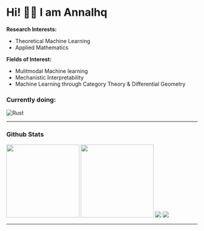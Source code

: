 # Hi! 👋🏻 I am Annalhq

**Research Interests:**  
- Theoretical Machine Learning  
- Applied Mathematics  

**Fields of Interest:**  
- Mulitmodal Machine learning
- Mechanistic Interpretability
- Machine Learning through Category Theory & Differential Geometry

<h3>Currently doing: </h3>

![Rust](https://img.shields.io/badge/rust-%23000000.svg?style=for-the-badge&logo=rust&logoColor=white)

---
<h3>Github Stats</h3>
  <img src="https://denvercoder1-github-readme-stats.vercel.app/api/?username=annalhq&show_icons=true&include_all_commits=true&count_private=true&theme=tokyonight&hide_border=true" height="192px">

  <img src="https://github-readme-streak-stats.herokuapp.com?user=annalhq&theme=tokyonight&hide_border=true" height="192px"/>

  <img src="https://github-readme-activity-graph.vercel.app/graph/?username=annalhq&theme=tokyo-night&hide_border=true&area=true">
  
  <img src="https://komarev.com/ghpvc/?username=annalhq&style=flat-square">
  
---


